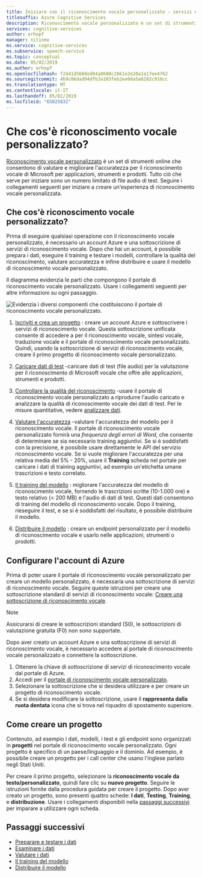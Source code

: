 ```yaml
---
title: Iniziare con il riconoscimento vocale personalizzato - servizi di riconoscimento vocale
titlesuffix: Azure Cognitive Services
description: Riconoscimento vocale personalizzato è un set di strumenti online che consentono di valutare e migliorare l'accuratezza per il riconoscimento vocale di Microsoft per applicazioni, strumenti e prodotti. Tutto ciò che serve per iniziare sono un numero limitato di file audio di test. Seguire i collegamenti seguenti per iniziare a creare un'esperienza di riconoscimento vocale personalizzata.
services: cognitive-services
author: erhopf
manager: nitinme
ms.service: cognitive-services
ms.subservice: speech-service
ms.topic: conceptual
ms.date: 05/02/2019
ms.author: erhopf
ms.openlocfilehash: f2441d5660ed84a8680c1861e2e20a1a17ee4762
ms.sourcegitcommit: 4b9c06dad94dfb3a103feb2ee0da5a6202c910cc
ms.translationtype: MT
ms.contentlocale: it-IT
ms.lasthandoff: 05/02/2019
ms.locfileid: "65025832"
---
```

# <a name="what-is-custom-speech"></a>Che cos'è riconoscimento vocale personalizzato?

[Riconoscimento vocale personalizzato](https://aka.ms/custom-speech) è un set di strumenti online che consentono di valutare e migliorare l'accuratezza per il riconoscimento vocale di Microsoft per applicazioni, strumenti e prodotti. Tutto ciò che serve per iniziare sono un numero limitato di file audio di test. Seguire i collegamenti seguenti per iniziare a creare un'esperienza di riconoscimento vocale personalizzata.

## <a name="whats-in-custom-speech"></a>Che cos'è riconoscimento vocale personalizzato?

Prima di eseguire qualsiasi operazione con il riconoscimento vocale personalizzato, è necessario un account Azure e una sottoscrizione di servizi di riconoscimento vocale. Dopo che hai un account, è possibile prepara i dati, eseguire il training e testare i modelli, controllare la qualità del riconoscimento, valutare accuratezza e infine distribuire e usare il modello di riconoscimento vocale personalizzato.

Il diagramma evidenzia le parti che compongono il portale di riconoscimento vocale personalizzato. Usare i collegamenti seguenti per altre informazioni su ogni passaggio.

![Evidenzia i diversi componenti che costituiscono il portale di riconoscimento vocale personalizzato.](./media/custom-speech/custom-speech-overview.png)

1. [Iscriviti e crea un progetto](#set-up-your-azure-account) : creare un account Azure e sottoscrivere i servizi di riconoscimento vocale. Questa sottoscrizione unificata consente di accedere a per il riconoscimento vocale, sintesi vocale, traduzione vocale e il portale di riconoscimento vocale personalizzato. Quindi, usando la sottoscrizione di servizi di riconoscimento vocale, creare il primo progetto di riconoscimento vocale personalizzato.

2. [Caricare dati di test](how-to-custom-speech-test-data.md) -caricare dati di test (file audio) per la valutazione per il riconoscimento di Microsoft vocale che offre alle applicazioni, strumenti e prodotti.

3. [Controllare la qualità del riconoscimento](how-to-custom-speech-inspect-data.md) -usare il portale di riconoscimento vocale personalizzato a riprodurre l'audio caricato e analizzare la qualità di riconoscimento vocale dei dati di test. Per le misure quantitative, vedere [analizzare dati](how-to-custom-speech-inspect-data.md).

4. [Valutare l'accuratezza](how-to-custom-speech-evaluate-data.md) -valutare l'accuratezza del modello per il riconoscimento vocale. Il portale di riconoscimento vocale personalizzato fornirà una *frequenza degli errori di Word*, che consente di determinare se sia necessario training aggiuntivi. Se si è soddisfatti con la precisione, è possibile usare direttamente le API del servizio riconoscimento vocale. Se si vuole migliorare l'accuratezza per una relativa media del 5% - 20%, usare il **Training** scheda nel portale per caricare i dati di training aggiuntivi, ad esempio un'etichetta umane trascrizioni e testo correlato.

5. [Il training del modello](how-to-custom-speech-train-model.md) : migliorare l'accuratezza del modello di riconoscimento vocale, fornendo le trascrizioni scritte (10-1.000 ore) e testo relativo (< 200 MB) e l'audio di dati di test. Questi dati consentono di training del modello di riconoscimento vocale. Dopo il training, rieseguire il test, e se si è soddisfatti del risultato, è possibile distribuire il modello.

6. [Distribuire il modello](how-to-custom-speech-deploy-model.md) : creare un endpoint personalizzato per il modello di riconoscimento vocale e usarlo nelle applicazioni, strumenti o prodotti.

## <a name="set-up-your-azure-account"></a>Configurare l'account di Azure

Prima di poter usare il portale di riconoscimento vocale personalizzato per creare un modello personalizzato, è necessaria una sottoscrizione di servizi di riconoscimento vocale. Seguire queste istruzioni per creare una sottoscrizione standard di servizi di riconoscimento vocale: [Creare una sottoscrizione di riconoscimento vocale](https://docs.microsoft.com/en-us/azure/cognitive-services/speech-service/get-started#new-azure-account).

> [!NOTE]
> Assicurarsi di creare le sottoscrizioni standard (S0), le sottoscrizioni di valutazione gratuita (F0) non sono supportate.

Dopo aver creato un account Azure e una sottoscrizione di servizi di riconoscimento vocale, è necessario accedere al portale di riconoscimento vocale personalizzato e connettere la sottoscrizione.

1. Ottenere la chiave di sottoscrizione di servizi di riconoscimento vocale dal portale di Azure.
2. Accedi per il [portale di riconoscimento vocale personalizzato](https://aka.ms/custom-speech).
3. Selezionare la sottoscrizione che si desidera utilizzare e per creare un progetto di riconoscimento vocale.
4. Se si desidera modificare la sottoscrizione, usare il **rappresenta dalla ruota dentata** icona che si trova nel riquadro di spostamento superiore.

## <a name="how-to-create-a-project"></a>Come creare un progetto

Contenuto, ad esempio i dati, modelli, i test e gli endpoint sono organizzati in **progetti** nel portale di riconoscimento vocale personalizzato. Ogni progetto è specifico di un paese/linguaggio e il dominio. Ad esempio, è possibile creare un progetto per i call center che usano l'inglese parlato negli Stati Uniti.

Per creare il primo progetto, selezionare la **riconoscimento vocale da testo/personalizzato**, quindi fare clic su **nuovo progetto**. Seguire le istruzioni fornite dalla procedura guidata per creare il progetto. Dopo aver creato un progetto, sono presenti quattro schede: **I dati**, **Testing**, **Training**, e **distribuzione**. Usare i collegamenti disponibili nella [passaggi successivi](#next-steps) per imparare a utilizzare ogni scheda.

## <a name="next-steps"></a>Passaggi successivi

* [Preparare e testare i dati](how-to-custom-speech-test-data.md)
* [Esaminare i dati](how-to-custom-speech-inspect-data.md)
* [Valutare i dati](how-to-custom-speech-evaluate-data.md)
* [Il training del modello](how-to-custom-speech-train-model.md)
* [Distribuire il modello](how-to-custom-speech-deploy-model.md)
